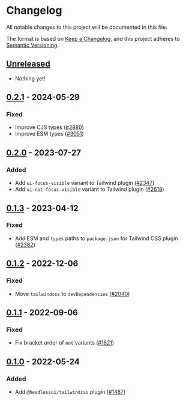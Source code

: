 # Changelog

All notable changes to this project will be documented in this file.

The format is based on [Keep a Changelog](https://keepachangelog.com/en/1.0.0/),
and this project adheres to [Semantic Versioning](https://semver.org/spec/v2.0.0.html).

## [Unreleased]

- Nothing yet!

## [0.2.1] - 2024-05-29

### Fixed

- Improve CJS types ([#2880](https://github.com/tailwindlabs/headlessui/pull/2880))
- Improve ESM types ([#3051](https://github.com/tailwindlabs/headlessui/pull/3051))

## [0.2.0] - 2023-07-27

### Added

- Add `ui-focus-visible` variant to Tailwind plugin ([#2347](https://github.com/tailwindlabs/headlessui/pull/2347))
- Add `ui-not-focus-visible` variant to Tailwind plugin ([#2618](https://github.com/tailwindlabs/headlessui/pull/2618))

## [0.1.3] - 2023-04-12

### Fixed

- Add ESM and `types` paths to `package.json` for Tailwind CSS plugin ([#2382](https://github.com/tailwindlabs/headlessui/pull/2382))

## [0.1.2] - 2022-12-06

### Fixed

- Move `tailwindcss` to `devDependencies` ([#2040](https://github.com/tailwindlabs/headlessui/pull/2040))

## [0.1.1] - 2022-09-06

### Fixed

- Fix bracket order of `not` variants ([#1621](https://github.com/tailwindlabs/headlessui/pull/1621))

## [0.1.0] - 2022-05-24

### Added

- Add `@headlessui/tailwindcss` plugin ([#1487](https://github.com/tailwindlabs/headlessui/pull/1487))

[unreleased]: https://github.com/tailwindlabs/headlessui/compare/@headlessui/tailwindcss@v0.2.1...HEAD
[0.2.1]: https://github.com/tailwindlabs/headlessui/compare/@headlessui/tailwindcss@v0.2.0...@headlessui/tailwindcss@v0.2.1
[0.2.0]: https://github.com/tailwindlabs/headlessui/compare/@headlessui/tailwindcss@v0.1.3...@headlessui/tailwindcss@v0.2.0
[0.1.3]: https://github.com/tailwindlabs/headlessui/compare/@headlessui/tailwindcss@v0.1.2...@headlessui/tailwindcss@v0.1.3
[0.1.2]: https://github.com/tailwindlabs/headlessui/compare/@headlessui/tailwindcss@v0.1.1...@headlessui/tailwindcss@v0.1.2
[0.1.1]: https://github.com/tailwindlabs/headlessui/compare/@headlessui/tailwindcss@v0.1.0...@headlessui/tailwindcss@v0.1.1
[0.1.0]: https://github.com/tailwindlabs/headlessui/releases/tag/@headlessui/tailwindcss@v0.1.0
